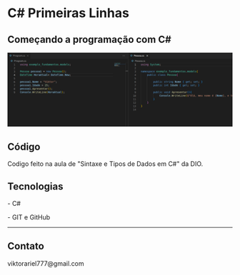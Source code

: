 # C# Primeiras Linhas
<h2>Começando a programação com C#</h2>


<img src="./img/img.png">
<h2>Código</h2>
<p>Codigo feito na aula de "Sintaxe e Tipos de Dados em C#" da DIO.</p>

<h2>Tecnologias</h2>
<p>- C# </p>

<p>- GIT e GitHub </p>
<hr>
<h2>Contato</h2>
<p>viktorariel777@gmail.com</p>
